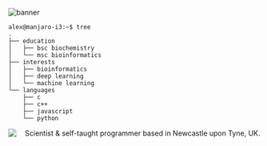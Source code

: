 ![banner](https://user-images.githubusercontent.com/101715326/158585781-04004098-f9e2-40c3-9350-010361799459.png)

```
alex@manjaro-i3:~$ tree
.
├── education
│   ├── bsc biochemistry
│   └── msc bioinformatics
├── interests
│   ├── bioinformatics
│   ├── deep learning
│   └── machine learning
└── languages
    ├── c
    ├── c++
    ├── javascript
    └── python
```

<img align='left' src='https://github-readme-stats.vercel.app/api?username=escasinas&theme=monokai&show_icons=true'>

<p align='right'>Scientist & self-taught programmer based in Newcastle upon Tyne, UK.</p>
